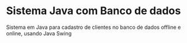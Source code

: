 # Sistema Java com Banco de dados

Sistema em Java para cadastro de clientes no banco de dados offline e online, usando Java Swing
